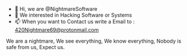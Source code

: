 - 👋 Hi, we are @NightmareSoftware
- 👀 We interested in Hacking Software or Systems
- 📫 When you want to Contact us write a Email to : 420Nightmare69@protonmail.com

We are a nightmare,
We see everything,
We know everything,
Nobody is safe from us,
Expect us.
<!---
We are a nightmare
We see everything
We know everything
Nobody is safe from us
Expect us
--->
